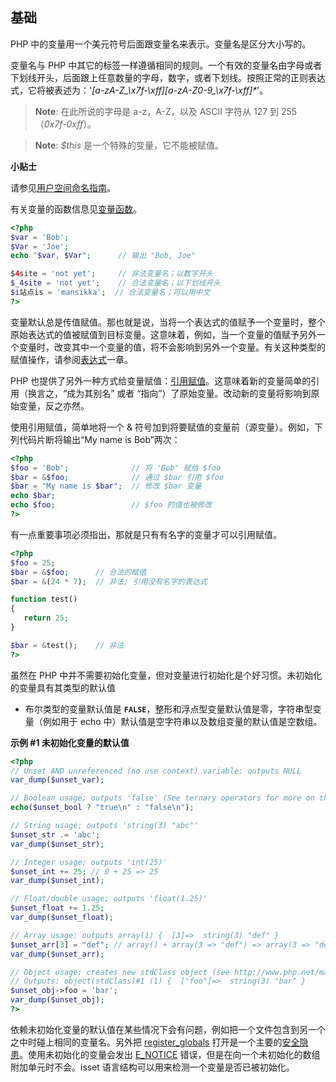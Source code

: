 基础
----

PHP 中的变量用一个美元符号后面跟变量名来表示。变量名是区分大小写的。

变量名与 PHP
中其它的标签一样遵循相同的规则。一个有效的变量名由字母或者下划线开头，后面跟上任意数量的字母，数字，或者下划线。按照正常的正则表达式，它将被表述为：'*\[a-zA-Z\_\\x7f-\\xff\]\[a-zA-Z0-9\_\\x7f-\\xff\]\**'。

> **Note**: <span class="simpara"> 在此所说的字母是 a-z，A-Z，以及 ASCII
> 字符从 127 到 255（*0x7f-0xff*）。 </span>

> **Note**: <span class="simpara"> *$this*
> 是一个特殊的变量，它不能被赋值。 </span>

**小贴士**

请参见<a href="/userlandnaming.html" class="xref">用户空间命名指南</a>。

有关变量的函数信息见<a href="/ref/var.html" class="link">变量函数</a>。

``` php
<?php
$var = 'Bob';
$Var = 'Joe';
echo "$var, $Var";      // 输出 "Bob, Joe"

$4site = 'not yet';     // 非法变量名；以数字开头
$_4site = 'not yet';    // 合法变量名；以下划线开头
$i站点is = 'mansikka';  // 合法变量名；可以用中文
?>
```

变量默认总是传值赋值。那也就是说，当将一个表达式的值赋予一个变量时，整个原始表达式的值被赋值到目标变量。这意味着，例如，当一个变量的值赋予另外一个变量时，改变其中一个变量的值，将不会影响到另外一个变量。有关这种类型的赋值操作，请参阅<a href="/language/expressions.html" class="link">表达式</a>一章。

PHP
也提供了另外一种方式给变量赋值：<a href="/language/references.html" class="link">引用赋值</a>。这意味着新的变量简单的引用（换言之，“成为其别名”
或者 “指向”）了原始变量。改动新的变量将影响到原始变量，反之亦然。

使用引用赋值，简单地将一个 &
符号加到将要赋值的变量前（源变量）。例如，下列代码片断将输出“My name is
Bob”两次：

``` php
<?php
$foo = 'Bob';              // 将 'Bob' 赋给 $foo
$bar = &$foo;              // 通过 $bar 引用 $foo
$bar = "My name is $bar";  // 修改 $bar 变量
echo $bar;
echo $foo;                 // $foo 的值也被修改
?>
```

有一点重要事项必须指出，那就是只有有名字的变量才可以引用赋值。

``` php
<?php
$foo = 25;
$bar = &$foo;      // 合法的赋值
$bar = &(24 * 7);  // 非法; 引用没有名字的表达式

function test()
{
   return 25;
}

$bar = &test();    // 非法
?>
```

虽然在 PHP
中并不需要初始化变量，但对变量进行初始化是个好习惯。未初始化的变量具有其类型的默认值
- 布尔类型的变量默认值是
**`FALSE`**，整形和浮点型变量默认值是零，字符串型变量（例如用于 <span
class="function">echo</span>
中）默认值是空字符串以及数组变量的默认值是空数组。

**示例 \#1 未初始化变量的默认值**

``` php
<?php
// Unset AND unreferenced (no use context) variable; outputs NULL
var_dump($unset_var);

// Boolean usage; outputs 'false' (See ternary operators for more on this syntax)
echo($unset_bool ? "true\n" : "false\n");

// String usage; outputs 'string(3) "abc"'
$unset_str .= 'abc';
var_dump($unset_str);

// Integer usage; outputs 'int(25)'
$unset_int += 25; // 0 + 25 => 25
var_dump($unset_int);

// Float/double usage; outputs 'float(1.25)'
$unset_float += 1.25;
var_dump($unset_float);

// Array usage; outputs array(1) {  [3]=>  string(3) "def" }
$unset_arr[3] = "def"; // array() + array(3 => "def") => array(3 => "def")
var_dump($unset_arr);

// Object usage; creates new stdClass object (see http://www.php.net/manual/en/reserved.classes.php)
// Outputs: object(stdClass)#1 (1) {  ["foo"]=>  string(3) "bar" }
$unset_obj->foo = 'bar';
var_dump($unset_obj);
?>
```

依赖未初始化变量的默认值在某些情况下会有问题，例如把一个文件包含到另一个之中时碰上相同的变量名。另外把
<a href="/ini/core.html#ini.register-globals" class="link">register_globals</a>
打开是一个主要的<a href="/security/globals.html" class="link">安全隐患</a>。使用未初始化的变量会发出
<a href="" class="link">E_NOTICE</a>
错误，但是在向一个未初始化的数组附加单元时不会。<span
class="function">isset</span>
语言结构可以用来检测一个变量是否已被初始化。
